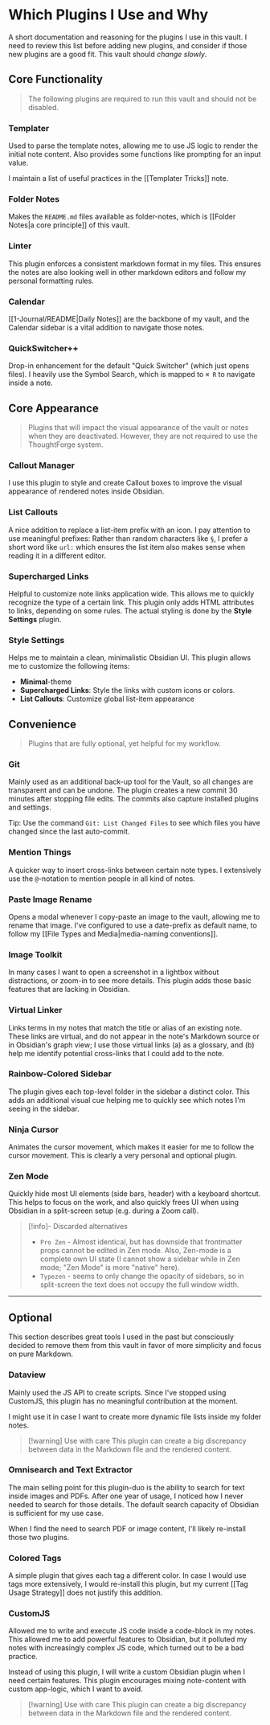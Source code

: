 # Which Plugins I Use and Why

A short documentation and reasoning for the plugins I use in this vault. I need to review this list before adding new plugins, and consider if those new plugins are a good fit. This vault should _change slowly_.

## Core Functionality

> The following plugins are required to run this vault and should not be disabled.

### Templater

Used to parse the template notes, allowing me to use JS logic to render the initial note content. Also provides some functions like prompting for an input value.

I maintain a list of useful practices in the [[Templater Tricks]] note.

### Folder Notes

Makes the `README.md` files available as folder-notes, which is [[Folder Notes|a core principle]] of this vault.

### Linter

This plugin enforces a consistent markdown format in my files. This ensures the notes are also looking well in other markdown editors and follow my personal formatting rules.

### Calendar

[[1-Journal/README|Daily Notes]] are the backbone of my vault, and the Calendar sidebar is a vital addition to navigate those notes.

### QuickSwitcher++

Drop-in enhancement for the default "Quick Switcher" (which just opens files). I heavily use the Symbol Search, which is mapped to `⌘ R` to navigate inside a note.

## Core Appearance

> Plugins that will impact the visual appearance of the vault or notes when they are deactivated. However, they are not required to use the ThoughtForge system.

### Callout Manager

I use this plugin to style and create Callout boxes to improve the visual appearance of rendered notes inside Obsidian.

### List Callouts

A nice addition to replace a list-item prefix with an icon. I pay attention to use meaningful prefixes: Rather than random characters like `§`, I prefer a short word like `url:` which ensures the list item also makes sense when reading it in a different editor.

### Supercharged Links

Helpful to customize note links application wide. This allows me to quickly recognize the type of a certain link. This plugin only adds HTML attributes to links, depending on some rules. The actual styling is done by the **Style Settings** plugin.

### Style Settings

Helps me to maintain a clean, minimalistic Obsidian UI. This plugin allows me to customize the following items:

- **Minimal**-theme
- **Supercharged Links**: Style the links with custom icons or colors.
- **List Callouts**: Customize global list-item appearance

## Convenience

> Plugins that are fully optional, yet helpful for my workflow.

### Git

Mainly used as an additional back-up tool for the Vault, so all changes are transparent and can be undone. The plugin creates a new commit 30 minutes after stopping file edits. The commits also capture installed plugins and settings.

Tip: Use the command `Git: List Changed Files` to see which files you have changed since the last auto-commit.

### Mention Things

A quicker way to insert cross-links between certain note types. I extensively use the `@`-notation to mention people in all kind of notes.

### Paste Image Rename

Opens a modal whenever I copy-paste an image to the vault, allowing me to rename that image. I've configured to use a date-prefix as default name, to follow my [[File Types and Media|media-naming conventions]].

### Image Toolkit

In many cases I want to open a screenshot in a lightbox without distractions, or zoom-in to see more details. This plugin adds those basic features that are lacking in Obsidian.

### Virtual Linker

Links terms in my notes that match the title or alias of an existing note. These links are virtual, and do not appear in the note's Markdown source or in Obsidian's graph view; I use those virtual links (a) as a glossary, and (b) help me identify potential cross-links that I could add to the note.

### Rainbow-Colored Sidebar

The plugin gives each top-level folder in the sidebar a distinct color. This adds an additional visual cue helping me to quickly see which notes I'm seeing in the sidebar.

### Ninja Cursor

Animates the cursor movement, which makes it easier for me to follow the cursor movement. This is clearly a very personal and optional plugin.

### Zen Mode

Quickly hide most UI elements (side bars, header) with a keyboard shortcut. This helps to focus on the work, and also quickly frees UI when using Obsidian in a split-screen setup (e.g. during a Zoom call).

> [!info]- Discarded alternatives
> - `Pro Zen` - Almost identical, but has downside that frontmatter props cannot be edited in Zen mode. Also, Zen-mode is a complete own UI state (I cannot show a sidebar while in Zen mode; "Zen Mode" is more "native" here).
> - `Typezen` - seems to only change the opacity of sidebars, so in split-screen the text does not occupy the full window width.

---

## Optional

This section describes great tools I used in the past but consciously decided to remove them from this vault in favor of more simplicity and focus on pure Markdown.

### Dataview

Mainly used the JS API to create scripts. Since I've stopped using CustomJS, this plugin has no meaningful contribution at the moment.

I might use it in case I want to create more dynamic file lists inside my folder notes.

> [!warning] Use with care
> This plugin can create a big discrepancy between data in the Markdown file and the rendered content.

### Omnisearch and Text Extractor

The main selling point for this plugin-duo is the ability to search for text inside images and PDFs. After one year of usage, I noticed how I never needed to search for those details. The default search capacity of Obsidian is sufficient for my use case.

When I find the need to search PDF or image content, I'll likely re-install those two plugins.

### Colored Tags

A simple plugin that gives each tag a different color. In case I would use tags more extensively, I would re-install this plugin, but my current [[Tag Usage Strategy]] does not justify this addition.

### CustomJS

Allowed me to write and execute JS code inside a code-block in my notes. This allowed me to add powerful features to Obsidian, but it polluted my notes with increasingly complex JS code, which turned out to be a bad practice.

Instead of using this plugin, I will write a custom Obsidian plugin when I need certain features. This plugin encourages mixing note-content with custom app-logic, which I want to avoid.

> [!warning] Use with care
> This plugin can create a big discrepancy between data in the Markdown file and the rendered content.
